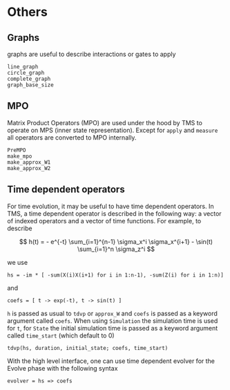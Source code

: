 # Others

## Graphs

graphs are useful to describe interactions or gates to apply 

```@docs
line_graph
circle_graph
complete_graph
graph_base_size
```

## MPO

Matrix Product Operators (MPO) are used under the hood by TMS to operate on MPS (inner state representation).
Except for `apply` and `measure` all operators are converted to MPO internally.

```@docs
PreMPO
make_mpo
make_approx_W1
make_approx_W2
```

## Time dependent operators

For time evolution, it may be useful to have time dependent operators. In TMS, a time dependent operator
is described in the following way: a vector of indexed operators and a vector of time functions. For example,
to describe

```math
    h(t) = - e^{-t} \sum_{i=1}^{n-1} \sigma_x^i \sigma_x^{i+1} - \sin(t) \sum_{i=1}^n \sigma_z^i  
```
we use

    hs = -im * [ -sum(X(i)X(i+1) for i in 1:n-1), -sum(Z(i) for i in 1:n)]

and

    coefs = [ t -> exp(-t), t -> sin(t) ]

`h` is passed as usual to `tdvp` or `approx_W` and `coefs` is passed as a keyword argument called `coefs`.
When using `Simulation` the simulation time is used for `t`, for `State` the initial simulation time is passed as a keyword argument called `time_start` (which default to 0)

    tdvp(hs, duration, initial_state; coefs, time_start)

With the high level interface, one can use time dependent evolver for the Evolve phase with the following syntax

    evolver = hs => coefs
